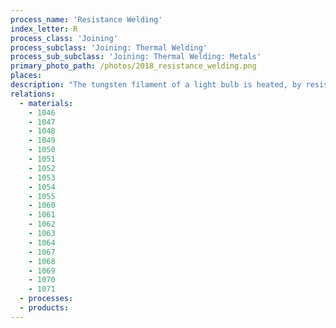 ```yaml
---
process_name: 'Resistance Welding'
index_letter: R
process_class: 'Joining'
process_subclass: 'Joining: Thermal Welding'
process_sub_subclass: 'Joining: Thermal Welding: Metals'
primary_photo_path: /photos/2018_resistance_welding.png
places: 
description: "The tungsten filament of a light bulb is heated, by resistance, to about 2000 C. That is more than enough to melt most metals. RESISTANCE WELDING relies on localizing the electric current I (and thus the 'I-squared R' heating) where heating is desired: at the interface. In RESISTANCE SPOT WELDING, the overlapping sheets are pressed between water cooled electrodes. The current-pulse generates heat; the cooled electrodes chill the surfaces, localizing the heat in the interface between the sheets where the metal melts and welds. PROJECTION SPOT WELDING uses an additional trick - a pre-formed pimple on the face of the joint - to confine the current path and further localize the heating; a clever idea, because it extends the use of the method to forgings, castings and machined components and makes it faster because several welds can be made at the same time. In SEAM RESISTANCE WELDING the electrodes are water-cooled wheels, between which overlapping sheets are rolled to give a seam weld."
relations: 
  - materials: 
    - 1046
    - 1047
    - 1048
    - 1049
    - 1050
    - 1051
    - 1052
    - 1053
    - 1054
    - 1055
    - 1060
    - 1061
    - 1062
    - 1063
    - 1064
    - 1067
    - 1068
    - 1069
    - 1070
    - 1071
  - processes: 
  - products: 
---
```

